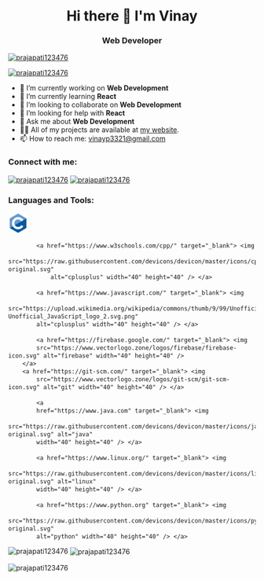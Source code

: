  
<h1 align="center">Hi there 👋 I'm Vinay</h1>
<h3 align="center">Web Developer</h3>

<p align="left"> <a href="https://github.com/ryo-ma/github-profile-trophy"><img
            src="https://github-profile-trophy.vercel.app/?username=prajapati123476&theme=dracula"
            alt="prajapati123476" /></a> </p>

<p align="left"> <a href="https://twitter.com/prajapati123476" target="blank"><img
            src="https://img.shields.io/twitter/follow/prajapati123476?logo=twitter&style=for-the-badge"
            alt="prajapati123476" /></a> </p>

- 🔭 I’m currently working on **Web Development**
- 🌱 I’m currently learning **React**
- 👯 I’m looking to collaborate on **Web Development**
- 🤔 I’m looking for help with **React**
- 💬 Ask me about **Web Development**
- :man_technologist: All of my projects are available at [my website](https://vinayprajapati.me/).
- 📫 How to reach me: vinayp3321@gmail.com


<h3 align="left">Connect with me:</h3>
<p align="left">
    <a href="https://twitter.com/VinayPr13697332" target="blank"><img align="center"
            src="https://raw.githubusercontent.com/rahuldkjain/github-profile-readme-generator/master/src/images/icons/Social/twitter.svg"
            alt="prajapati123476" height="30" width="40" /></a>
    <a href="https://www.linkedin.com/in/prajapati123476" target="blank"><img align="center"
            src="https://raw.githubusercontent.com/rahuldkjain/github-profile-readme-generator/master/src/images/icons/Social/linked-in-alt.svg"
            alt="prajapati123476" height="30" width="40" /></a>
</p>

<h3 align="left">Languages and Tools:</h3>
<p align="left"> <a href="https://www.cprogramming.com/" target="_blank"> <img
            src="https://raw.githubusercontent.com/devicons/devicon/master/icons/c/c-original.svg" alt="c" width="40"
            height="40" /> </a>

            <a href="https://www.w3schools.com/cpp/" target="_blank"> <img
                src="https://raw.githubusercontent.com/devicons/devicon/master/icons/cplusplus/cplusplus-original.svg"
                alt="cplusplus" width="40" height="40" /> </a>
            
            <a href="https://www.javascript.com/" target="_blank"> <img
            src="https://upload.wikimedia.org/wikipedia/commons/thumb/9/99/Unofficial_JavaScript_logo_2.svg/131px-Unofficial_JavaScript_logo_2.svg.png"
            alt="cplusplus" width="40" height="40" /> </a>
            
            <a href="https://firebase.google.com/" target="_blank"> <img
            src="https://www.vectorlogo.zone/logos/firebase/firebase-icon.svg" alt="firebase" width="40" height="40" />
        </a> 
        <a href="https://git-scm.com/" target="_blank"> <img
            src="https://www.vectorlogo.zone/logos/git-scm/git-scm-icon.svg" alt="git" width="40" height="40" /> </a>
            
            <a
            href="https://www.java.com" target="_blank"> <img
            src="https://raw.githubusercontent.com/devicons/devicon/master/icons/java/java-original.svg" alt="java"
            width="40" height="40" /> </a> 
 
            <a href="https://www.linux.org/" target="_blank"> <img
            src="https://raw.githubusercontent.com/devicons/devicon/master/icons/linux/linux-original.svg" alt="linux"
            width="40" height="40" /> </a> 
 
            <a href="https://www.python.org" target="_blank"> <img
            src="https://raw.githubusercontent.com/devicons/devicon/master/icons/python/python-original.svg"
            alt="python" width="40" height="40" /> </a>
</p>

<p><img align="left"
        src="https://github-readme-stats.vercel.app/api/top-langs?username=prajapati123476&show_icons=true&theme=radical&locale=en&layout=compact"
        alt="prajapati123476" /></p>

<p>&nbsp;<img align="center"
        src="https://github-readme-stats.vercel.app/api?username=prajapati123476&show_icons=true&theme=dark&locale=en"
        alt="prajapati123476" /></p>

<p><img align="center" src="https://github-readme-streak-stats.herokuapp.com/?user=prajapati123476&" alt="prajapati123476" />
</p>
